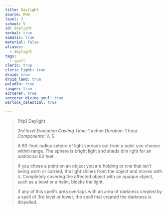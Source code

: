 ```yaml
---
title: Daylight
source: PHB
level: 3
school: V
id: daylight
verbal: true
somatic: true
material: false
aliases:
  - daylight
tags:
  - spell
cleric: true
cleric_light: true
druid: true
druid_land: true
paladin: true
ranger: true
sorcerer: true
sorcerer_divine_soul: true
warlock_celestial: true

---
```

>[!tip] Daylight
>
> *3rd level Evocation*
> *Casting Time:* 1 action
> *Duration:* 1 hour
> *Components:* V, S
>
>A 60-foot-radius sphere of light spreads out from a point you choose within range. The sphere is bright light and sheds dim light for an additional 60 feet.
>
>If you chose a point on an object you are holding or one that isn't being worn or carried, the light shines from the object and moves with it. Completely covering the affected object with an opaque object, such as a bowl or a helm, blocks the light.
>
>If any of this spell's area overlaps with an area of darkness created by a spell of 3rd level or lower, the spell that created the darkness is dispelled.
>

